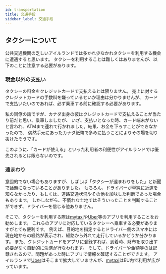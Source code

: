 ```yaml
---
id: transportation
title: 交通手段
sidebar_label: 交通手段
---
```


## タクシーについて

公共交通機関の乏しいアイルランドでは多かれ少なかれタクシーを利用する機会に遭遇すると思います。
タクシーを利用することは難しくはありませんが、以下のことに注意する必要があります。

### 現金以外の支払い

タクシーの料金をクレジットカードで支払えるとは限りません。
売上に対するクレジットカードの手数料を嫌っているせいか理由は分かりませんが、
カードで支払いたいのであれば、必ず乗車する前に確認する必要があります。

私の同僚の話ですが、カナダ出身の彼はクレジットカードで支払えることが当たり前だと思い、乗車しましたが、
いざ、支払いとなった時、カード端末がないと言われ、ATMまで連れて行かれました。結果、お金を下ろすことができなかったので、
偶然手元にあったカナダ紙幣で多めに払うことによりその場を切り抜けたそうです。

このように、「カードが使える」といった利用者の利便性がアイルランドでは優先されるとは限らないのです。

### 遠まわり

意図的でない場合もありますが、しばしば「タクシーが遠まわりをした」と新聞で話題になっていることがありました。
もちろん、ドライバーが単純に近道を知らなかったり、もしくは、道路交通状況やその他を加味した判断であった場合もあります。
しかしながら、不慣れな土地ではそういったことを判断することができず、ドライバーを信じる他ありません。

そこで、タクシーを利用する際は[mytaxi](https://www.mytaxi.com/)や[Uber](https://www.uber.com/)等のアプリを利用することをお勧めします。
これらのアプリに対応しているタクシーへ乗車する必要がありますがとても便利です。
例えば、目的地を指定するとドライバー側のスマホには現在地からの経路が表示され、経路から外れて走行しているかどうか分かります。
また、クレジットカードをアプリに登録すれば、到着時、財布を取り出す必要がなく自動的に決済が行なわれます。
そして、ドライバーや金額等のは記録されるので、問題があった時にアプリで情報を確認することができます。
アイルランドで[Uber](https://www.uber.com/)はそこまで拡大していませんが、[mytaxi](https://www.mytaxi.com/)はEU内で利用が広がっています。
    